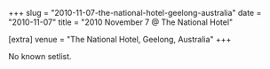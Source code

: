 +++
slug = "2010-11-07-the-national-hotel-geelong-australia"
date = "2010-11-07"
title = "2010 November 7 @ The National Hotel"

[extra]
venue = "The National Hotel, Geelong, Australia"
+++

No known setlist.
